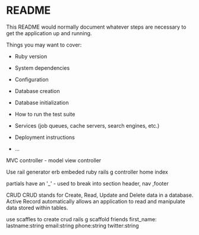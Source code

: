 # README

This README would normally document whatever steps are necessary to get the
application up and running.

Things you may want to cover:

* Ruby version

* System dependencies

* Configuration

* Database creation

* Database initialization

* How to run the test suite

* Services (job queues, cache servers, search engines, etc.)

* Deployment instructions

* ...

MVC controller - model view controller

Use rail generator
erb embeded ruby
rails g controller home index

partials have an '_' - used to break into section header, nav ,footer

CRUD
CRUD stands for Create, Read, Update and Delete data in a database. Active Record automatically allows an application to read and manipulate data stored within tables.

use scaffles to create crud
rails g scaffold friends first_name:<data type> lastname:string email:string phone:string twitter:string

